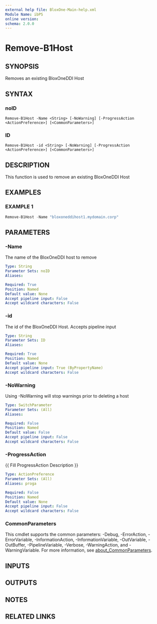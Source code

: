 ```yaml
---
external help file: BloxOne-Main-help.xml
Module Name: ibPS
online version:
schema: 2.0.0
---
```


# Remove-B1Host

## SYNOPSIS
Removes an existing BloxOneDDI Host

## SYNTAX

### noID
```
Remove-B1Host -Name <String> [-NoWarning] [-ProgressAction <ActionPreference>] [<CommonParameters>]
```

### ID
```
Remove-B1Host -id <String> [-NoWarning] [-ProgressAction <ActionPreference>] [<CommonParameters>]
```

## DESCRIPTION
This function is used to remove an existing BloxOneDDI Host

## EXAMPLES

### EXAMPLE 1
```powershell
Remove-B1Host -Name "bloxoneddihost1.mydomain.corp"
```

## PARAMETERS

### -Name
The name of the BloxOneDDI host to remove

```yaml
Type: String
Parameter Sets: noID
Aliases:

Required: True
Position: Named
Default value: None
Accept pipeline input: False
Accept wildcard characters: False
```

### -id
The id of the BloxOneDDI Host.
Accepts pipeline input

```yaml
Type: String
Parameter Sets: ID
Aliases:

Required: True
Position: Named
Default value: None
Accept pipeline input: True (ByPropertyName)
Accept wildcard characters: False
```

### -NoWarning
Using -NoWarning will stop warnings prior to deleting a host

```yaml
Type: SwitchParameter
Parameter Sets: (All)
Aliases:

Required: False
Position: Named
Default value: False
Accept pipeline input: False
Accept wildcard characters: False
```

### -ProgressAction
{{ Fill ProgressAction Description }}

```yaml
Type: ActionPreference
Parameter Sets: (All)
Aliases: proga

Required: False
Position: Named
Default value: None
Accept pipeline input: False
Accept wildcard characters: False
```

### CommonParameters
This cmdlet supports the common parameters: -Debug, -ErrorAction, -ErrorVariable, -InformationAction, -InformationVariable, -OutVariable, -OutBuffer, -PipelineVariable, -Verbose, -WarningAction, and -WarningVariable. For more information, see [about_CommonParameters](http://go.microsoft.com/fwlink/?LinkID=113216).

## INPUTS

## OUTPUTS

## NOTES

## RELATED LINKS
